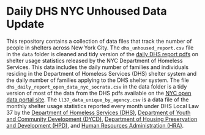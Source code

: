 # Daily DHS NYC Unhoused Data Update

This repository contains a collection of data files that track the number of people in shelters across New York City. The `dhs_unhoused_report.csv` file in the `data` folder is cleaned and tidy version of the [daily DHS report pdfs](https://www.nyc.gov/assets/dhs/downloads/pdf/dailyreport.pdf) on shelter usage statistics released by the NYC Department of Homeless Services.
This data includes the daily number of families and individuals residing in the Department of Homeless Services (DHS) shelter system and the daily number of families applying to the DHS shelter system. The file `dhs_daily_report_open_data_nyc_socrata.csv` in the data folder is a tidy version of most of the data from the DHS pdfs available on the [NYC open data portal site](https://data.cityofnewyork.us/Social-Services/DHS-Homeless-Shelter-Census/3pjg-ncn9). The `ll37_data_unique_by_agency.csv` is a data file of the monthly shelter usage statistics reported every month under DHS Local Law 37 by the [Department of Homeless Services (DHS)](https://data.cityofnewyork.us/Social-Services/Local-Law-37-DHS-Report/2mqz-v5im), [Department of Youth and Community Development (DYCD)](https://data.cityofnewyork.us/Social-Services/Local-Law-37-DYCD-Report/2232-dj5q), [Department of Housing Preservation and Development (HPD)](https://data.cityofnewyork.us/Housing-Development/Local-Law-37-HPD-Monthly-Shelter-Census-Report/mdht-5s6e), and [Human Resources Administration (HRA)](https://data.cityofnewyork.us/Social-Services/Local-Law-37-HRA-Report/e4ty-r26d).




